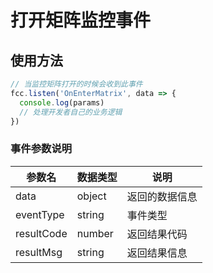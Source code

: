 # 打开矩阵监控事件

<!-- ## 打开矩阵监控事件示例

:::preview
demo-preview=../../components/interface/listen-event/openMatrixEvent.vue
::: -->

## 使用方法

```typescript
// 当监控矩阵打开的时候会收到此事件
fcc.listen('OnEnterMatrix', data => {
  console.log(params)
  // 处理开发者自己的业务逻辑
})
```


### 事件参数说明

| **参数名**  | **数据类型** | **说明** |
| ----------- | ------------ | --------------------------------------------- |
| data       | object       |  返回的数据信息            |         
| eventType       | string       | 事件类型           |         
| resultCode       | number       | 返回结果代码             |         
| resultMsg       | string       | 返回结果信息             |         
